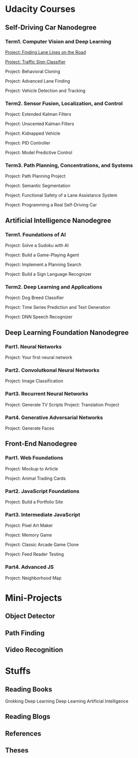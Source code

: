 # Udacity Courses

## Self-Driving Car Nanodegree
### Term1. Computer Vision and Deep Learning
[Project: Finding Lane Lines on the Road](carnd/Term1-LaneLines/README.md)

[Project: Traffic Sign Classifier](carnd/Term1-TrafficSignClassifier/README.md)

Project: Behavioral Cloning

Project: Advanced Lane Finding

Project: Vehicle Detection and Tracking

### Term2. Sensor Fusion, Localization, and Control
Project: Extended Kalman Filters

Project: Unscented Kalman Filters

Project: Kidnapped Vehicle

Project: PID Controller

Project: Model Predictive Control

### Term3. Path Planning, Concentrations, and Systems
Project: Path Planning Project

Project: Semantic Segmentation

Project: Functional Safety of a Lane Assistance System

Project: Programming a Real Self-Driving Car

## Artificial Intelligence Nanodegree
### Term1. Foundations of AI
Project: Solve a Sudoku with AI

Project: Build a Game-Playing Agent

Project: Implement a Planning Search

Project: Build a Sign Language Recognizer

### Term2. Deep Learning and Applications
Project: Dog Breed Classifier

Project: Time Series Prediction and Text Generation

Project: DNN Speech Recognizer

## Deep Learning Foundation Nanodegree
### Part1. Neural Networks
Project: Your first neural network
### Part2. Convolutkonal Neural Networks
Project: Image Classification
### Part3. Recurrent Neural Networks
Project: Generate TV Scripts
Project: Translation Project
### Part4. Generative Adversarial Networks
Project: Generate Faces

## Front-End Nanodegree
### Part1. Web Foundations
Project: Mockup to Article

Project: Animal Trading Cards

### Part2. JavaScript Foundations
Project: Build a Portfolio Site
### Part3. Intermediate JavaScript
Project: Pixel Art Maker

Project: Memory Game

Project: Classic Arcade Game Clone

Project: Feed Reader Testing

### Part4. Advanced JS
Project: Neighborhood Map

# Mini-Projects
## Object Detector
## Path Finding
## Video Recognition

# Stuffs
## Reading Books
Grokking Deep Learning
Deep Learning
Artificial Intelligence

## Reading Blogs

## References

## Theses
